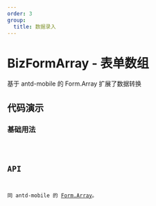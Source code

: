 ```yaml
---
order: 3
group:
  title: 数据录入
---
```


# BizFormArray - 表单数组

基于 antd-mobile 的 Form.Array 扩展了数据转换

## 代码演示

### 基础用法

<code src='./demos/array-basic.tsx' />

## API

同 antd-mobile 的 [Form.Array]。

[form.array]: https://mobile.ant.design/zh/components/form#formarray

